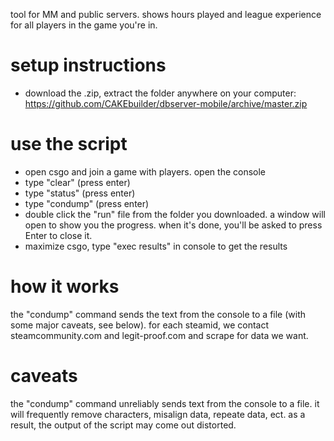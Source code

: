 tool for MM and public servers. shows hours played and league experience for all players in the game you're in.

# setup instructions
* download the .zip, extract the folder anywhere on your computer: https://github.com/CAKEbuilder/dbserver-mobile/archive/master.zip

# use the script
* open csgo and join a game with players. open the console
 * type "clear" (press enter)
 * type "status" (press enter)
 * type "condump" (press enter)
* double click the "run" file from the folder you downloaded. a window will open to show you the progress. when it's done, you'll be asked to press Enter to close it.
* maximize csgo, type "exec results" in console to get the results

# how it works
the "condump" command sends the text from the console to a file (with some major caveats, see below). for each steamid, we contact steamcommunity.com and legit-proof.com and scrape for data we want.

# caveats
the "condump" command unreliably sends text from the console to a file. it will frequently remove characters, misalign data, repeate data, ect. as a result, the output of the script may come out distorted. 
